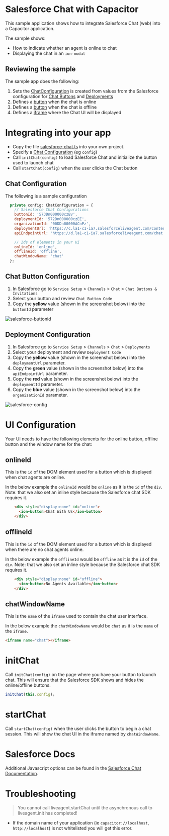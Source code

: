 # Salesforce Chat with Capacitor

This sample application shows how to integrate Salesforce Chat (web) into a Capacitor application.

The sample shows:
- How to indicate whether an agent is online to chat
- Displaying the chat in an `ion-modal`

## Reviewing the sample
The sample app does the following:
1. Sets the [ChatConfiguration](https://github.com/dtarnawsky/salesforce-chat/blob/ba4a5e899be71cac52864417ba2fba19c39c6745/src/app/tab1/tab1.page.ts#L14) is created from values from the Salesforce configuration for [Chat Buttons](#chat-button-configuration) and [Deployments](#deployment-configuration)
2. Defines a [button](https://github.com/dtarnawsky/salesforce-chat/blob/5a2cb2e40acc99e7ea1b31999dcc1484dfe5c0cb/src/app/tab1/tab1.page.html#L15) when the chat is online
3. Defines a [button](https://github.com/dtarnawsky/salesforce-chat/blob/eeeed61a95e330a7460f2a796e4be0625ff520e1/src/app/tab1/tab1.page.html#L18) when the chat is offline
4. Defines a [iframe]() where the Chat UI will be displayed


# Integrating into your app
- Copy the file [salesforce-chat.ts](src/app/salesforce-chat.ts) into your own project.
- Specify a [Chat Configuration](#chat-configuration) (eg `config`)
- Call `initChat(config)` to load Salesforce Chat and initialize the button used to launch chat
- Call `startChat(config)` when the user clicks the Chat button


## Chat Configuration
The following is a sample configuration
```js
  private config: ChatConfiguration = {
    // Salesforce Chat Configurations
    buttonId: '573Dn000000czBv',
    deploymentId: '572Dn000000czEE',
    organizationId: '00DDn00000ACnPz',
    deploymentUrl: 'https://c.la1-c1-ia7.salesforceliveagent.com/content/g/js/56.0/deployment.js',
    apiEndpointUrl: 'https://d.la1-c1-ia7.salesforceliveagent.com/chat',

    // Ids of elements in your UI
    onlineId: 'online',
    offlineId: 'offline',
    chatWindowName: 'chat'
  };
```

## Chat Button Configuration
1. In Salesforce go to `Service Setup` > `Channels` > `Chat` > `Chat Buttons & Invitations`
2. Select your button and review `Chat Button Code`
3. Copy the **yellow** value (shown in the screenshot below) into the `buttonId` parameter

![salesforce-buttonid](https://user-images.githubusercontent.com/84595830/216216813-4b4975c0-f3e6-41c7-92ff-26de71198af7.png)

## Deployment Configuration
1. In Salesforce go to `Service Setup` > `Channels` > `Chat` > `Deployments`
2. Select your deployment and review `Deployment Code`
3. Copy the **yellow** value (shown in the screenshot below) into the `deploymentUrl` parameter.
4. Copy the **green** value (shown in the screenshot below) into the `apiEndpointUrl` parameter.
5. Copy the **red** value (shown in the screenshot below) into the `deploymentId` parameter.
6. Copy the **blue** value (shown in the screenshot below) into the `organizationId` parameter.

![salesforce-config](https://user-images.githubusercontent.com/84595830/216217613-148a8a2d-76a7-4417-8305-eaaf8b2605fd.png)

# UI Configuration

Your UI needs to have the following elements for the online button, offline button and the window name for the chat:

## onlineId
This is the `id` of the DOM element used for a button which is displayed when chat agents are online.

In the below example the `onlineId` would be `online` as it is the `id` of the `div`. Note: that we also set an inline style because the Salesforce chat SDK requires it.

```html
    <div style="display:none" id="online">
      <ion-button>Chat With Us</ion-button>
    </div>
```

## offlineId
This is the `id` of the DOM element used for a button which is displayed when there are no chat agents online.

In the below example the `offlineId` would be `offline` as it is the `id` of the `div`. Note: that we also set an inline style because the Salesforce chat SDK requires it.

```html
    <div style="display:none" id="offline">
      <ion-button>No Agents Available</ion-button>
    </div>
```

## chatWindowName
This is the `name` of the `iframe` used to contain the chat user interface.

In the below example the `chatWindowName` would be `chat` as it is the `name` of the `iframe`.
```html
<iframe name="chat"></iframe>
```

# initChat

Call `initChat(config)` on the page where you have your button to launch chat. This will ensure that the Salesforce SDK shows and hides the online/offline buttons.

```typescript
initChat(this.config);
```

# startChat
Call `startChat(config)` when the user clicks the button to begin a chat session. This will show the chat UI in the iframe named by `chatWindowName`.

# Salesforce Docs
Additional Javascript options can be found in the [Salesforce Chat Documentation](https://developer.salesforce.com/docs/atlas.en-us.live_agent_dev.meta/live_agent_dev/live_agent_launching_chat_request_API_startChatWithWindow.htm).

# Troubleshooting

> You cannot call liveagent.startChat until the asynchronous call to liveagent.init has completed!
- If the domain name of your application (ie `capacitor://localhost`, `http://localhost`) is not whitelisted you will get this error.
